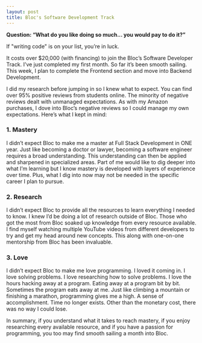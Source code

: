 ```yaml
---
layout: post
title: Bloc's Software Development Track
---
```

<b>Question: “What do you like doing so much... you would pay to do it?”</b>

If "writing code" is on your list, you’re in luck.

It costs over $20,000 (with financing) to join the Bloc’s Software Developer Track. I’ve just completed my first month. So far it’s been smooth sailing. This week, I plan to complete the Frontend section and move into Backend Development.

I did my research before jumping in so I knew what to expect. You can find over 95% positive reviews from students online. The minority of negative reviews dealt with unmanaged expectations. As with my Amazon purchases, I dove into Bloc’s negative reviews so I could manage my own expectations. Here’s what I kept in mind:

<h3>1. Mastery</h3>
I didn’t expect Bloc to make me a master at Full Stack Development in ONE year. Just like becoming a doctor or lawyer, becoming a software engineer requires a broad understanding. This understanding can then be applied and sharpened in specialized areas. Part of me would like to dig deeper into what I’m learning but I know mastery is developed with layers of experience over time. Plus, what I dig into now may not be needed in the specific career I plan to pursue.

<h3>2. Research</h3>
I didn’t expect Bloc to provide all the resources to learn everything I needed to know. I knew I’d be doing a lot of research outside of Bloc. Those who got the most from Bloc soaked up knowledge from every resource available. I find myself watching multiple YouTube videos from different developers to try and get my head around new concepts. This along with one-on-one mentorship from Bloc has been invaluable.

<h3>3. Love</h3>
I didn’t expect Bloc to make me love programming. I loved it coming in. I love solving problems. I love researching how to solve problems. I love the hours hacking away at a program. Eating away at a program bit by bit. Sometimes the program eats away at me. Just like climbing a mountain or finishing a marathon, programming gives me a high. A sense of accomplishment. Time no longer exists. Other than the monetary cost, there was no way I could lose.

In summary, if you understand what it takes to reach mastery, if you enjoy researching every available resource, and if you have a passion for programming, you too may find smooth sailing a month into Bloc.
